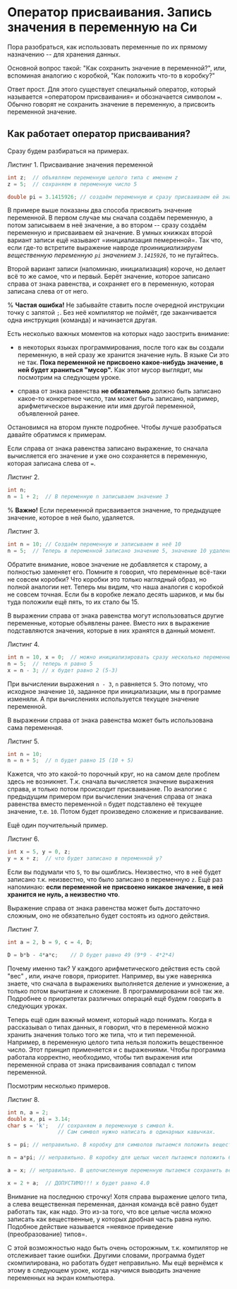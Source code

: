 # Оператор присваивания. Запись значения в переменную на Си

Пора разобраться, как использовать переменные по их прямому назначению -- для хранения данных. 

Основной вопрос такой: "Как сохранить значение в переменной?", или, вспоминая аналогию с коробкой, "Как положить что-то в коробку?"

Ответ прост. Для этого существует специальный оператор, который называется =оператором присваивания= и обозначается символом `=`. Обычно говорят не сохранить значение в переменную, а присвоить переменной значение.

## Как работает оператор присваивания?
Сразу будем разбираться на примерах.

Листинг 1. Присваивание значения переменной
```c
int z;	// объявляем переменную целого типа с именем z
z = 5;	// сохраняем в переменную число 5

double pi = 3.1415926; // создаём переменную и сразу присваиваем ей значение
```

В примере выше показаны два способа присвоить значение переменной. В первом случае мы сначала создаём переменную, а потом записываем в неё значение, а во втором -- сразу создаём переменную и присваиваем ей значение. В умных книжках второй вариант записи ещё называют =инициализация пемеренной=. Так что, если где-то встретите выражение навроде _проинициализируем вещественную переменную `pi` значением `3.1415926`_, то не пугайтесь. 

Второй вариант записи (напоминаю, инициализация) короче, но делает всё то же самое, что и первый. Берёт значение, которое записано справа от знака равенства, и сохраняет его в переменную, которая записана слева от от него.

% **Частая ошибка!** 
Не забывайте ставить после очередной инструкции точку с запятой `;`. Без неё компилятор не поймёт, где заканчивается одна инструкция (команда) и начинается другая.


Есть несколько важных моментов на которых надо заострить внимание:

- в некоторых языках программирования, после того как вы создали переменную, в ней сразу же хранится значение нуль. В языке Си это не так. **Пока переменной не присвоено какое-нибудь значение, в ней будет храниться "мусор".** Как этот мусор выглядит, мы посмотрим на следующем уроке.

- справа от знака равенства **не обязательно** должно быть записано какое-то конкретное число, там может быть записано, например, арифметическое выражение или имя другой переменной, объявленной ранее.
 
Остановимся на втором пункте подробнее. Чтобы лучше разобраться давайте обратимся к примерам.

Если справа от знака равенства записано выражение, то сначала вычисляется его значение и уже оно сохраняется в переменную, которая записана слева от `=`.

Листинг 2.
```c
int n;
n = 1 + 2;	// В переменную n записываем значение 3

```

% **Важно!**
Если переменной присваивается значение, то предыдущее значение, которое в ней было, удаляется.

Листинг 3.
```c
int n = 10;	// Создаём переменную и записываем в неё 10
n = 5;	// Теперь в переменной записано значение 5, значение 10 удалено.
```

Обратите внимание, новое значение не добавляется к старому, а полностью заменяет его. Помните я говорил, что переменные всё-таки не совсем коробки? Что коробки это только наглядный образ, но полной аналогии нет. Теперь мы видим, что наша аналогия с коробкой не совсем точная. Если бы в коробке лежало десять шариков, и мы бы туда положили ещё пять, то их стало бы 15.

В выражении справа от знака равенства могут использоваться другие переменные, которые объявлены ранее. Вместо них в выражение подставляются значения, которые в них хранятся в данный момент.

Листинг 4.
```c
int n = 10, x = 0; 	// можно инициализировать сразу несколько переменных
n = 5; 	// теперь n равно 5
x = n - 3; // x будет равно 2 (5-3)
```

При вычислении выражения `n - 3`, `n` равняется `5`. Это потому, что исходное значение `10`, заданное при инициализации, мы в программе изменяли. А при вычислениях используется текущее значение переменной.

В выражении справа от знака равенства может быть использована сама переменная.

Листинг 5.
```c
int n = 10;
n = n + 5; 	// n будет равно 15 (10 + 5)
```

Кажется, что это какой-то порочный круг, но на самом деле проблем здесь не возникнет. Т.к. сначала вычисляется значение выражения справа, и только потом происходит присваивание. По аналогии с предыдущим примером при вычислении значения справа от знака равенства вместо переменной `n` будет подставлено её текущее значение, т.е. `10`. Потом будет произведено сложение и присваивание.

Ещё один поучительный пример.

Листинг 6.
```c
int x = 5, y = 0, z;
y = x + z; 	// что будет записано в переменной y?
```

Если вы подумали что `5`, то вы ошиблись. Неизвестно, что в неё будет записано т.к. неизвестно, что было записано в переменную `z`. Ещё раз напоминаю: **если переменной не присвоено никакое значение, в ней хранится не нуль, а неизвестно что**.

Выражение справа от знака равенства может быть достаточно сложным, оно не обязательно будет состоять из одного действия.

Листинг 7.
```c
int a = 2, b = 9, c = 4, D;

D = b*b - 4*a*c; 	// D будет равно 49 (9*9 - 4*2*4)
```
Почему именно так? У каждого арифметического действия есть свой "вес" , или, иначе говоря, приоритет. Например, вы уже наверняка знаете, что сначала в выражениях выполняется деление и умножение, а только потом вычитание и сложение. В программировании всё так же. Подробнее о приоритетах различных операций ещё будем говорить в следующих уроках.

Теперь ещё один важный момент, который надо понимать. Когда я рассказывал о типах данных, я говорил, что в переменной можно хранить значения только того же типа, что и тип переменной. Например, в переменную целого типа нельзя положить вещественное число. Этот принцип применяется и с выражениями. Чтобы программа работала корректно, необходимо, чтобы тип выражения или переменной справа от знака присваивания совпадал с типом переменной.

Посмотрим несколько примеров.

Листинг 8.
```c
int n, a = 2;
double x, pi = 3.14;
char s = 'k'; 	// сохраняем в переменную s символ k. 
                // Сам символ нужно написать в одинарных кавычках.

s = pi; // неправильно. В коробку для символов пытаемся положить вещественное число

n = a*pi; // неправильно. В коробку для целых чисел пытаемся положить 6.28 (2*3.14)

a = x; // неправильно. В целочисленную переменную пытаемся сохранить вещественное число

x = 2 + a;	// ДОПУСТИМО!!! x будет равно 4.0
```

Внимание на последнюю строчку! Хотя справа выражение целого типа, а слева вещественная переменная, данная команда всё равно будет работать так, как надо. Это из-за того, что все целые числа можно записать как вещественные, у которых дробная часть равна нулю. Подобное действие называется =неявное приведение (преобразование) типов=. 

С этой возможностью надо быть очень осторожным, т.к. компилятор не отслеживает такие ошибки. Другими словами, программа будет скомпилирована, но работать будет неправильно. Мы ещё вернёмся к этому в следующем уроке, когда научимся выводить значение переменных на экран компьютера.
